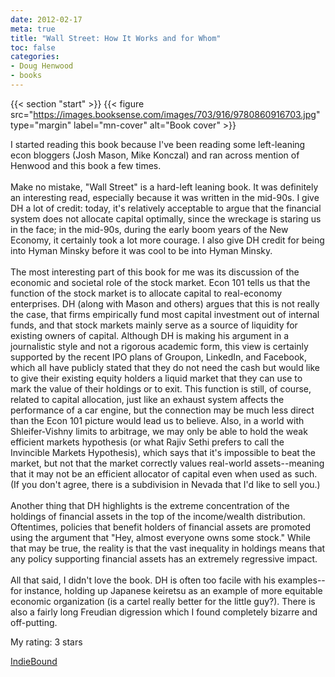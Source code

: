 ```yaml
---
date: 2012-02-17
meta: true
title: "Wall Street: How It Works and for Whom"
toc: false
categories:
- Doug Henwood
- books
---
```


{{< section "start" >}}
{{< figure src="https://images.booksense.com/images/703/916/9780860916703.jpg" type="margin" label="mn-cover" alt="Book cover" >}}

I started reading this book because I've been reading some left-leaning econ bloggers (Josh Mason, Mike Konczal) and ran across mention of Henwood and this book a few times. <br /><br />Make no mistake, "Wall Street" is a hard-left leaning book. It was definitely an interesting read, especially because it was written in the mid-90s. I give DH a lot of credit: today, it's relatively acceptable to argue that the financial system does not allocate capital optimally, since the wreckage is staring us in the face; in the mid-90s, during the early boom years of the New Economy, it certainly took a lot more courage. I also give DH credit for being into Hyman Minsky before it was cool to be into Hyman Minsky.<br /><br />The most interesting part of this book for me was its discussion of the economic and societal role of the stock market. Econ 101 tells us that the function of the stock market is to allocate capital to real-economy enterprises. DH (along with Mason and others) argues that this is not really the case, that firms empirically fund most capital investment out of internal funds, and that stock markets mainly serve as a source of liquidity for existing owners of capital. Although DH is making his argument in a journalistic style and not a rigorous academic form, this view is certainly supported by the recent IPO plans of Groupon, LinkedIn, and Facebook, which all have publicly stated that they do not need the cash but would like to give their existing equity holders a liquid market that they can use to mark the value of their holdings or to exit. This function is still, of course, related to capital allocation, just like an exhaust system affects the performance of a car engine, but the connection may be much less direct than the Econ 101 picture would lead us to believe. Also, in a world with Shleifer-Vishny limits to arbitrage, we may only be able to hold the weak efficient markets hypothesis (or what Rajiv Sethi prefers to call the Invincible Markets Hypothesis), which says that it's impossible to beat the market, but not that the market correctly values real-world assets--meaning that it may not be an efficient allocator of capital even when used as such. (If you don't agree, there is a subdivision in Nevada that I'd like to sell you.)<br /><br />Another thing that DH highlights is the extreme concentration of the holdings of financial assets in the top of the income/wealth distribution. Oftentimes, policies that benefit holders of financial assets are promoted using the argument that "Hey, almost everyone owns some stock." While that may be true, the reality is that the vast inequality in holdings means that any policy supporting financial assets has an extremely regressive impact. <br /><br />All that said, I didn't love the book. DH is often too facile with his examples--for instance, holding up Japanese keiretsu as an example of more equitable economic organization (is a cartel really better for the little guy?). There is also a fairly long Freudian digression which I found completely bizarre and off-putting. 

My rating: 3 stars  

[IndieBound](https://www.indiebound.org/book/9780860916703)
